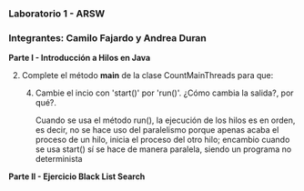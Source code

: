 
### Laboratorio 1 - ARSW
### Integrantes: Camilo Fajardo y Andrea Duran

**Parte I - Introducción a Hilos en Java**

2. Complete el método __main__ de la clase CountMainThreads para que:
	
	4. Cambie el incio con 'start()' por 'run()'. ¿Cómo cambia la salida?, por qué?.
		
		Cuando se usa el método run(), la ejecución de los hilos es en orden, es decir, 
        no se hace uso del paralelismo porque apenas acaba el proceso de un hilo, inicia el proceso del otro hilo; 
		encambio cuando se usa start() sí se hace de manera paralela, siendo un programa no determinista
   
**Parte II - Ejercicio Black List Search**


